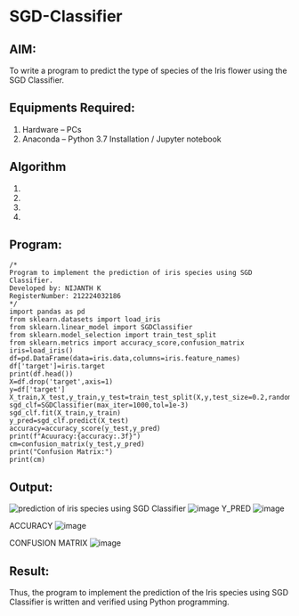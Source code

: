 # SGD-Classifier
## AIM:
To write a program to predict the type of species of the Iris flower using the SGD Classifier.

## Equipments Required:
1. Hardware – PCs
2. Anaconda – Python 3.7 Installation / Jupyter notebook

## Algorithm
1. 
2. 
3. 
4. 

## Program:
```
/*
Program to implement the prediction of iris species using SGD Classifier.
Developed by: NIJANTH K
RegisterNumber: 212224032186 
*/
import pandas as pd
from sklearn.datasets import load_iris
from sklearn.linear_model import SGDClassifier
from sklearn.model_selection import train_test_split
from sklearn.metrics import accuracy_score,confusion_matrix
iris=load_iris()
df=pd.DataFrame(data=iris.data,columns=iris.feature_names)
df['target']=iris.target
print(df.head())
X=df.drop('target',axis=1)
y=df['target']
X_train,X_test,y_train,y_test=train_test_split(X,y,test_size=0.2,random_state=0)
sgd_clf=SGDClassifier(max_iter=1000,tol=1e-3)
sgd_clf.fit(X_train,y_train)
y_pred=sgd_clf.predict(X_test)
accuracy=accuracy_score(y_test,y_pred)
print(f"Acuuracy:{accuracy:.3f}")
cm=confusion_matrix(y_test,y_pred)
print("Confusion Matrix:")
print(cm)

```

## Output:
![prediction of iris species using SGD Classifier](sam.png)
![image](https://github.com/user-attachments/assets/b8bdcef2-ff2d-4265-a496-96ced1977680)
Y_PRED
![image](https://github.com/user-attachments/assets/f1579470-7f1e-44e0-8814-6591f5166591)

ACCURACY
![image](https://github.com/user-attachments/assets/58c78296-0f27-47a5-88c7-058e24261037)

CONFUSION MATRIX
![image](https://github.com/user-attachments/assets/9573e293-eb12-4c13-bc9a-9a69f8ebdcb1)

## Result:
Thus, the program to implement the prediction of the Iris species using SGD Classifier is written and verified using Python programming.
